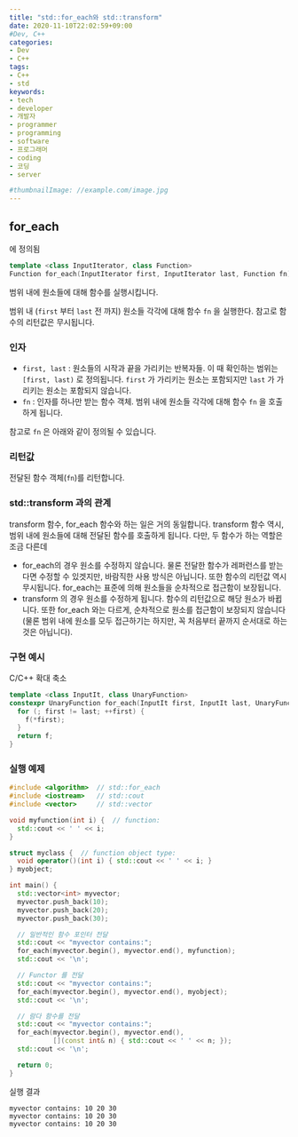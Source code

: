 ```yaml
---
title: "std::for_each와 std::transform"
date: 2020-11-10T22:02:59+09:00
#Dev, C++
categories:
- Dev
- C++
tags:
- C++
- std
keywords:
- tech
- developer
- 개발자
- programmer
- programming
- software
- 프로그래머
- coding
- 코딩
- server

#thumbnailImage: //example.com/image.jpg
---
```


## for_each

<algorithm> 에 정의됨

```cpp
template <class InputIterator, class Function>
Function for_each(InputIterator first, InputIterator last, Function fn);
```

범위 내에 원소들에 대해 함수를 실행시킵니다.

범위 내 (`first` 부터 `last` 전 까지) 원소들 각각에 대해 함수 `fn` 을 실행한다. 참고로 함수의 리턴값은 무시됩니다.

<!--more-->

### 인자

- `first, last` : 원소들의 시작과 끝을 가리키는 반복자들. 이 때 확인하는 범위는 `[first, last)` 로 정의됩니다. `first` 가 가리키는 원소는 포함되지만 `last` 가 가리키는 원소는 포함되지 않습니다.
- `fn` : 인자를 하나만 받는 함수 객체. 범위 내에 원소들 각각에 대해 함수 `fn` 을 호출하게 됩니다.

참고로 `fn` 은 아래와 같이 정의될 수 있습니다.



### 리턴값

전달된 함수 객체(`fn`)를 리턴합니다.



### std::transform 과의 관계

transform 함수, for_each 함수와 하는 일은 거의 동일합니다. transform 함수 역시, 범위 내에 원소들에 대해 전달된 함수를 호출하게 됩니다. 다만, 두 함수가 하는 역할은 조금 다른데

- for_each의 경우 원소를 수정하지 않습니다. 물론 전달한 함수가 레퍼런스를 받는다면 수정할 수 있겟지만, 바람직한 사용 방식은 아닙니다. 또한 함수의 리턴값 역시 무시됩니다. for_each는 표준에 의해 원소들을 순차적으로 접근함이 보장됩니다.
- transform 의 경우 원소를 수정하게 됩니다. 함수의 리턴값으로 해당 원소가 바뀝니다. 또한 for_each 와는 다르게, 순차적으로 원소를 접근함이 보장되지 않습니다 (물론 범위 내에 원소를 모두 접근하기는 하지만, 꼭 처음부터 끝까지 순서대로 하는 것은 아닙니다).

### 구현 예시

 C/C++ 확대 축소

```cpp
template <class InputIt, class UnaryFunction>
constexpr UnaryFunction for_each(InputIt first, InputIt last, UnaryFunction f) {
  for (; first != last; ++first) {
    f(*first);
  }
  return f;
}
```

### 실행 예제

```cpp
#include <algorithm>  // std::for_each
#include <iostream>   // std::cout
#include <vector>     // std::vector

void myfunction(int i) {  // function:
  std::cout << ' ' << i;
}

struct myclass {  // function object type:
  void operator()(int i) { std::cout << ' ' << i; }
} myobject;

int main() {
  std::vector<int> myvector;
  myvector.push_back(10);
  myvector.push_back(20);
  myvector.push_back(30);

  // 일반적인 함수 포인터 전달
  std::cout << "myvector contains:";
  for_each(myvector.begin(), myvector.end(), myfunction);
  std::cout << '\n';

  // Functor 를 전달
  std::cout << "myvector contains:";
  for_each(myvector.begin(), myvector.end(), myobject);
  std::cout << '\n';

  // 람다 함수를 전달
  std::cout << "myvector contains:";
  for_each(myvector.begin(), myvector.end(),
           [](const int& n) { std::cout << ' ' << n; });
  std::cout << '\n';

  return 0;
}
```



실행 결과

```
myvector contains: 10 20 30
myvector contains: 10 20 30
myvector contains: 10 20 30
```